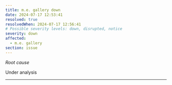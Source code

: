 ```yaml
---
title: m.e. gallery down
date: 2024-07-17 12:53:41
resolved: true
resolvedWhen: 2024-07-17 12:56:41
# Possible severity levels: down, disrupted, notice
severity: down
affected:
  - m.e. gallery
section: issue
---
```


*Root cause*

Under analysis

---


